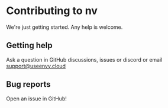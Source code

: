 # Contributing to nv

We're just getting started. Any help is welcome.

## Getting help

Ask a question in GitHub discussions, issues or discord or email [support@useenvy.cloud](mailto:support@useenvy.cloud)

## Bug reports

Open an issue in GitHub!
